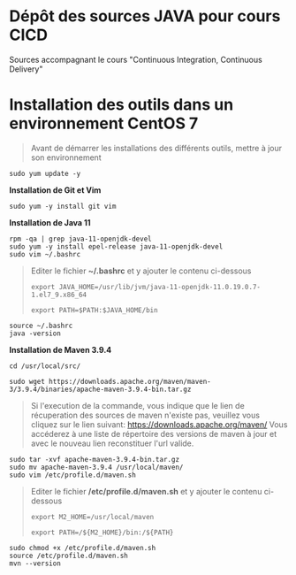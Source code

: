 # Dépôt des sources JAVA pour cours CICD 

Sources accompagnant le cours "Continuous Integration, Continuous Delivery"
# Installation des outils dans un environnement CentOS 7

> Avant de démarrer les installations des différents outils, mettre à jour son environnement

    sudo yum update -y

**Installation de Git et Vim**

    sudo yum -y install git vim

**Installation de Java 11**

    rpm -qa | grep java-11-openjdk-devel
    sudo yum -y install epel-release java-11-openjdk-devel
    sudo vim ~/.bashrc

> Editer le fichier **~/.bashrc** et y ajouter le contenu ci-dessous
> 
> ``` export JAVA_HOME=/usr/lib/jvm/java-11-openjdk-11.0.19.0.7-1.el7_9.x86_64 ```
> 
> ```export PATH=$PATH:$JAVA_HOME/bin ``` 

    source ~/.bashrc
    java -version

**Installation de Maven 3.9.4**

    cd /usr/local/src/

    sudo wget https://downloads.apache.org/maven/maven-3/3.9.4/binaries/apache-maven-3.9.4-bin.tar.gz
> Si l'execution de la commande, vous indique que le lien de récuperation des sources de maven n'existe pas, veuillez vous cliquez sur le lien suivant:
> https://downloads.apache.org/maven/
> Vous accéderez à une liste de répertoire des versions de maven à jour et avec le nouveau lien reconstituer l'url valide.
> 
    sudo tar -xvf apache-maven-3.9.4-bin.tar.gz
    sudo mv apache-maven-3.9.4 /usr/local/maven/
    sudo vim /etc/profile.d/maven.sh
> Editer le fichier **/etc/profile.d/maven.sh** et y ajouter le contenu ci-dessous
> 
> ``` export M2_HOME=/usr/local/maven ```
> 
> ```export PATH=/${M2_HOME}/bin:/${PATH} ``` 

    sudo chmod +x /etc/profile.d/maven.sh
    source /etc/profile.d/maven.sh
    mvn --version

